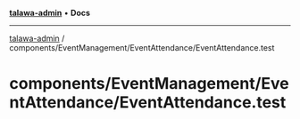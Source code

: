 [**talawa-admin**](../../../../README.md) • **Docs**

***

[talawa-admin](../../../../modules.md) / components/EventManagement/EventAttendance/EventAttendance.test

# components/EventManagement/EventAttendance/EventAttendance.test
